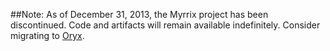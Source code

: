 ##Note: As of December 31, 2013, the Myrrix project has been discontinued. Code and artifacts will remain available indefinitely. Consider migrating to [Oryx](https://github.com/cloudera/oryx).
